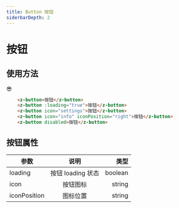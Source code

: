 ```yaml
---
title: Button 按钮
siderbarDepth: 2
---
```

# 按钮

## 使用方法
:sunglasses:
<button-demos />

``` html
    <z-button>按钮</z-button>
    <z-button :loading="true">按钮</z-button>
    <z-button icon="settings">按钮</z-button>
    <z-button icon="info" iconPosition="right">按钮</z-button>
    <z-button disabled>按钮</z-button>
```

## 按钮属性

| 参数        | 说明           | 类型  |
| ------------- |:-------------:| -----:|
| loading | 按钮 loading 状态 | boolean |
| icon      | 按钮图标 | string |
| iconPosition | 图标位置 | string |

